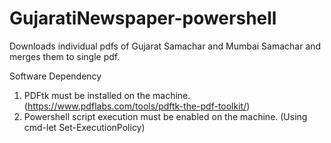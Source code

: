 # GujaratiNewspaper-powershell
Downloads individual pdfs of Gujarat Samachar and Mumbai Samachar and merges them to single pdf.

Software Dependency
1) PDFtk must be installed on the machine. (https://www.pdflabs.com/tools/pdftk-the-pdf-toolkit/)
2) Powershell script execution must be enabled on the machine. (Using cmd-let Set-ExecutionPolicy)

